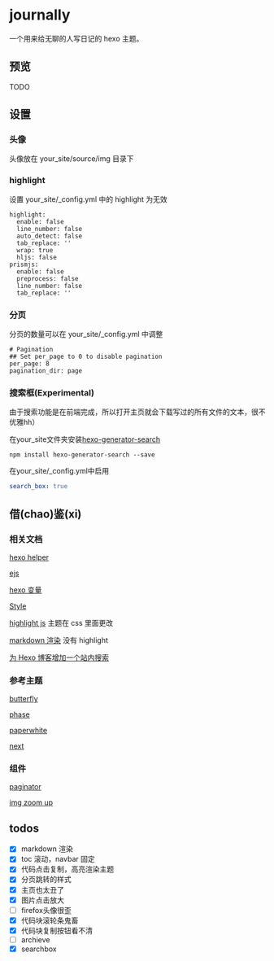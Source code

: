 # journally

一个用来给无聊的人写日记的 hexo 主题。

## 预览

TODO

## 设置

### 头像

头像放在 your_site/source/img 目录下

### highlight

设置 your_site/_config.yml 中的 highlight 为无效
```text
highlight:
  enable: false
  line_number: false
  auto_detect: false
  tab_replace: ''
  wrap: true
  hljs: false
prismjs:
  enable: false
  preprocess: false
  line_number: false
  tab_replace: ''
```

### 分页

分页的数量可以在 your_site/_config.yml 中调整

```
# Pagination
## Set per_page to 0 to disable pagination
per_page: 8
pagination_dir: page
```

### 搜索框(Experimental)

由于搜索功能是在前端完成，所以打开主页就会下载写过的所有文件的文本，很不优雅hh）

在your_site文件夹安装[hexo-generator-search](https://github.com/wzpan/hexo-generator-search)

`npm install hexo-generator-search --save`

在your_site/_config.yml中启用

```yaml
search_box: true
```



## 借(chao)鉴(xi)

### 相关文档

[hexo helper](https://hexo.io/docs/helpers.html)

[ejs](https://ejs.bootcss.com/#docs)

[hexo 变量](https://hexo.io/zh-cn/docs/variables#%E5%85%A8%E5%B1%80%E5%8F%98%E9%87%8F)

[Style](https://github.com/hexojs/hexo-theme-phase/blob/master/source/css/style.styl)

[highlight js](http://highlight.cndoc.wiki/doc) 主题在 css 里面更改

[markdown 渲染](https://github.com/sindresorhus/github-markdown-css) 没有 highlight

[为 Hexo 博客增加一个站内搜索](https://www.barretlee.com/blog/2017/06/04/hexo-search-insite/)

### 参考主题

[butterfly](https://butterfly.zhheo.com/Introduction.html)

[phase](https://github.com/hexojs/hexo-theme-phase/)

[paperwhite](https://github.com/aeilot/hexo-theme-paperwhite/)

[next](https://yuuichung.github.io/2018/06/06/hexo-next-4/)

### 组件

[paginator](https://www.cnblogs.com/linfangnan/?page=2)

[img zoom up](https://github.com/fat/zoom.js)



## todos
- [x] markdown 渲染
- [x] toc 滚动，navbar 固定
- [x] 代码点击复制，高亮渲染主题
- [x] 分页跳转的样式
- [x] 主页也太丑了
- [x] 图片点击放大  
- [ ] firefox头像很歪
- [x] 代码块滚轮条鬼畜
- [x] 代码块复制按钮看不清
- [ ] archieve 
- [x] searchbox